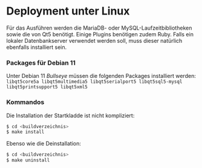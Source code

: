 # Deployment unter Linux

Für das Ausführen werden die MariaDB- oder MySQL-Laufzeitbibliotheken sowie die von Qt5 benötigt. Einige Plugins benötigen zudem Ruby. Falls ein lokaler Datenbankserver verwendet werden soll, muss dieser natürlich ebenfalls installiert sein.

### Packages für Debian 11

Unter Debian 11 _Bullseye_ müssen die folgenden Packages installiert werden:    
`libqt5core5a libqt5multimedia5 libqt5serialport5 libqt5sql5-mysql libqt5printsupport5 libqt5xml5`

### Kommandos

Die Installation der Startkladde ist nicht kompliziert:

```bash
$ cd <buildverzeichnis>
$ make install
```

Ebenso wie die Deinstallation:
```bash
$ cd <buildverzeichnis>
$ make uninstall
```
